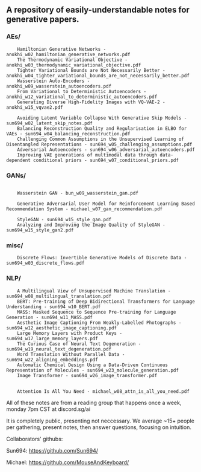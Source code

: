 ## A repository of easily-understandable notes for generative papers.

### AEs/ 
```
    Hamiltonian Generative Networks - anokhi_w02_hamiltonian_generative_networks.pdf
    The Thermodynamic Variational Objective - anokhi_w03_thermodynamic_variational_objective.pdf
    Tighter Variational Bounds are Not Necessarily Better - anokhi_w04_tighter_variational_bounds_are_not_necessarily_better.pdf
    Wasserstein Auto-Encoders - anokhi_w09_wasserstein_autoencoders.pdf
    From Variational to Deterministic Autoencoders - anokhi_w12_variational_to_deterministic_autoencoders.pdf
    Generating Diverse High-Fidelity Images with VQ-VAE-2 - anokhi_w15_vqvae2.pdf
    
    Avoiding Latent Variable Collapse With Generative Skip Models - sun694_w02_latent_skip_notes.pdf
    Balancing Reconstruction Quality and Regularisation in ELBO for VAEs - sun694_w04_balancing_reconstruction.pdf
    Challenging Common Assumptions in the Unsupervised Learning of Disentangled Representations - sun694_w05_challenging_assumptions.pdf
    Adversarial Autoencoders - sun694_w06_adversarial_autoencoders.pdf
    Improving VAE generations of multimodal data through data-dependent conditional priors - sun694_w07_conditional_priors.pdf
```
### GANs/
```
    
    Wasserstein GAN - bun_w09_wasserstein_gan.pdf
    
    Generative Adversarial User Model for Reinforcement Learning Based Recommendation System - michael_w07_gan_recommendation.pdf
    
    StyleGAN - sun694_w15_style_gan.pdf
    Analyzing and Improving the Image Quality of StyleGAN - sun694_w15_style_gan2.pdf
```
### misc/ 
```
    Discrete Flows: Invertible Generative Models of Discrete Data - sun694_w03_discrete_flows.pdf
```
### NLP/
```
    A Multilingual View of Unsupervised Machine Translation - sun694_w08_multilingual_translation.pdf
    BERT: Pre-training of Deep Bidirectional Transformers for Language Understanding - sun694_w10_BERT.pdf
    MASS: Masked Sequence to Sequence Pre-training for Language Generation - sun694_w11_MASS.pdf
    Aesthetic Image Captioning From Weakly-Labelled Photographs - sun694_w12_aesthetic_image_captioning.pdf
    Large Memory Layers with Product Keys - sun694_w17_large_memory_layers.pdf
    The Curious Case of Neural Text Degeneration - sun694_w19_neural_text_degeneration.pdf
    Word Translation Without Parallel Data - sun694_w22_aligning_embeddings.pdf
    Automatic Chemical Design Using a Data-Driven Continuous Representation of Molecules - sun694_w23_molecule_generation.pdf
    Image Transformer - sun694_w26_image_transformer.pdf
    
    
    Attention Is All You Need - michael_w08_attn_is_all_you_need.pdf
```

All of these notes are from a reading group that happens once a week, monday 7pm CST at discord.sg/ai

It is completely public, presenting not neccessary. We average ~15+ people per gathering, present notes, then answer questions, focusing on intuition.


Collaborators' githubs:

Sun694: https://github.com/Sun694/

Michael: https://github.com/MouseAndKeyboard/

